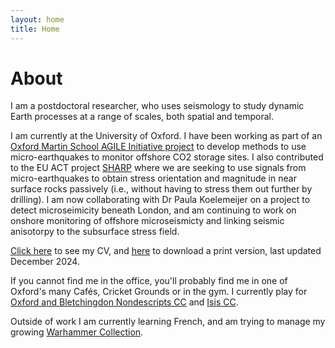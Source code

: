 ```yaml
---
layout: home
title: Home
---
```


# About

I am a postdoctoral researcher, who uses seismology to study dynamic Earth processes at a range of scales, both spatial and temporal. 

I am currently at the University of Oxford. I have been working as part of an [Oxford Martin School AGILE Initiative project](https://www.agile-initiative.ox.ac.uk/sprints/what-do-we-need-to-knre-co2-beneath-our-shelf-seas/) to develop methods to use micro-earthquakes to monitor offshore CO2 storage sites. I also contributed to the EU ACT project [SHARP](https://www.sharp-storage-act.eu/work-package-2-seismicity/) where we are seeking to use signals from micro-earthquakes to obtain stress orientation and magnitude in near surface rocks passively (i.e., without having to stress them out further by drilling). I am now collaborating with Dr Paula Koelemeijer on a project to detect microseimicity beneath London, and am continuing to work on onshore monitoring of offshore microseismicty and linking seismic anisotorpy to the subsurface stress field.

[Click here](/cv) to see my CV, and [here](/Joseph_Asplet_CV.pdf) to download a print version, last updated December 2024.

If you cannot find me in the office, you'll probably find me in one of Oxford's many Cafés, Cricket Grounds or in the gym. I currently play for [Oxford and Bletchingdon Nondescripts CC](https://obncc.play-cricket.com/home) and [Isis CC](http://www.isiscc.org.uk/).

Outside of work I am currently learning French, and am trying to manage my growing [Warhammer Collection](_posts/2023-09-23-warhammer_gallery.md).


<!-- By default, the theme only contains these few pages in order to stay lean and flexible. However, it can be easily extended to accommodate more pages, [collections](https://jekyllrb.com/docs/collections/), [categories, and tags](https://jekyllrb.com/docs/posts/#tags-and-categories). -->


<!-- {% include archive.html %} -->
